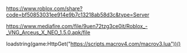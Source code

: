 https://www.roblox.com/share?code=bf50853031ee914e9b7c13218ab58d3c&type=Server

https://www.mediafire.com/file/9uen72tzg3ce0it/Roblox_-_VNG_Arceus_X_NEO_1.5.0.apk/file

loadstring(game:HttpGet("https://scripts.macrov4.com/macrov3.lua"))()
